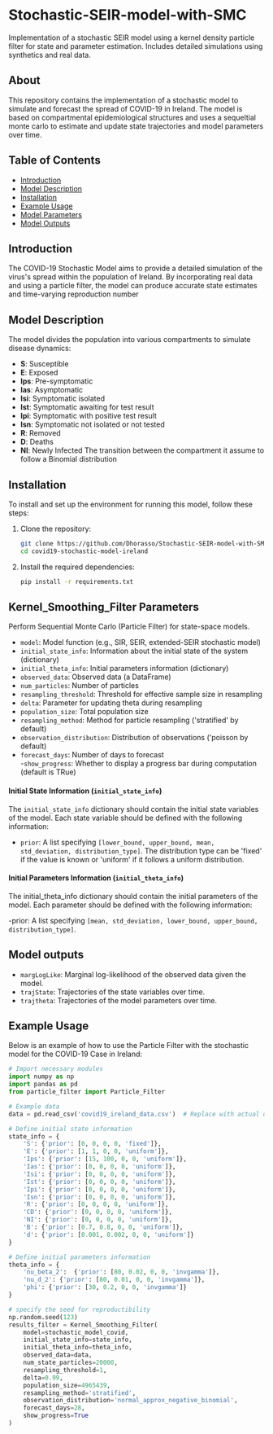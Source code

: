 # Stochastic-SEIR-model-with-SMC
Implementation of a stochastic SEIR model using a kernel density particle filter for state and parameter estimation. Includes detailed simulations using synthetics and real data.

## About
This repository contains the implementation of a stochastic model to simulate and forecast the spread of COVID-19 in Ireland. The model is based on compartmental epidemiological structures and uses a sequeltial monte carlo to estimate and update state trajectories and model parameters over time.

## Table of Contents
- [Introduction](#introduction)
- [Model Description](#model-description)
- [Installation](#installation)
- [Example Usage](#example-usage)
- [Model Parameters](#model-parameters)
- [Model Outputs](#model-outputs)

## Introduction
The COVID-19 Stochastic Model aims to provide a detailed simulation of the virus's spread within the population of Ireland. By incorporating real data and using a particle filter, the model can produce accurate state estimates and time-varying reproduction number

## Model Description
The model divides the population into various compartments to simulate disease dynamics:
- **S**: Susceptible
- **E**: Exposed
- **Ips**: Pre-symptomatic
- **Ias**: Asymptomatic
- **Isi**: Symptomatic isolated
- **Ist**: Symptomatic awaiting for test result
- **Ipi**: Symptomatic with positive test result
- **Isn**: Symptomatic not isolated or not tested
- **R**: Removed
- **D**: Deaths
- **NI**: Newly Infected
The transition between the compartment it assume to follow a Binomial distribution

## Installation
To install and set up the environment for running this model, follow these steps:

1. Clone the repository:
    ```bash
    git clone https://github.com/Dhorasso/Stochastic-SEIR-model-with-SMC.git
    cd covid19-stochastic-model-ireland
    ```
2. Install the required dependencies:
    ```bash
    pip install -r requirements.txt
    ```


##  Kernel_Smoothing_Filter Parameters

Perform Sequential Monte Carlo (Particle Filter) for state-space models.

- `model`: Model function (e.g., SIR, SEIR, extended-SEIR stochastic model)
- `initial_state_info`: Information about the initial state of the system  (dictionary)
- `initial_theta_info`: Initial parameters information  (dictionary)
- `observed_data`: Observed data (a DataFrame)
- `num_particles`: Number of particles 
- `resampling_threshold`: Threshold for effective sample size in resampling  
- `delta`: Parameter for updating theta during resampling  
- `population_size`: Total population size  
- `resampling_method`: Method for particle resampling ('stratified' by default)  
- `observation_distribution`: Distribution of observations ('poisson by default) 
- `forecast_days`: Number of days to forecast  
 -`show_progress`: Whether to display a progress bar during computation  (default is TRue)

#### Initial State Information (`initial_state_info`)

The `initial_state_info` dictionary should contain the initial state variables of the model. Each state variable should be defined with the following information:
- `prior`: A list specifying `[lower_bound, upper_bound, mean, std_deviation, distribution_type]`. The distribution type can be 'fixed' if the value is known or 'uniform' if it follows a uniform distribution.
#### Initial Parameters Information (`initial_theta_info`)

 The initial_theta_info dictionary should contain the initial parameters of the model. Each parameter should be defined with the following information:

-prior: A list specifying `[mean, std_deviation, lower_bound, upper_bound, distribution_type]`.

##  Model outputs 
- `margLogLike`: Marginal log-likelihood of the observed data given the model.
- `trajState`: Trajectories of the state variables over time.
- `trajtheta`: Trajectories of the model parameters over time.

## Example Usage
Below is an example of how to use the Particle Filter with the stochastic model for the COVID-19 Case in Ireland:

```python
# Import necessary modules
import numpy as np
import pandas as pd
from particle_filter import Particle_Filter

# Example data
data = pd.read_csv('covid19_ireland_data.csv')  # Replace with actual data file

# Define initial state information
state_info = {
    'S': {'prior': [0, 0, 0, 0, 'fixed']},
    'E': {'prior': [1, 1, 0, 0, 'uniform']},
    'Ips': {'prior': [15, 100, 0, 0, 'uniform']},
    'Ias': {'prior': [0, 0, 0, 0, 'uniform']},
    'Isi': {'prior': [0, 0, 0, 0, 'uniform']},
    'Ist': {'prior': [0, 0, 0, 0, 'uniform']},
    'Ipi': {'prior': [0, 0, 0, 0, 'uniform']},
    'Isn': {'prior': [0, 0, 0, 0, 'uniform']},
    'R': {'prior': [0, 0, 0, 0, 'uniform']},
    'CD': {'prior': [0, 0, 0, 0, 'uniform']},
    'NI': {'prior': [0, 0, 0, 0, 'uniform']},
    'B': {'prior': [0.7, 0.8, 0, 0, 'uniform']},
    'd': {'prior': [0.001, 0.002, 0, 0, 'uniform']}
}

# Define initial parameters information
theta_info = {
    'nu_beta_2':  {'prior': [80, 0.02, 0, 0, 'invgamma']},
    'nu_d_2': {'prior': [80, 0.01, 0, 0, 'invgamma']},
    'phi': {'prior': [30, 0.2, 0, 0, 'invgamma']}
}

# specify the seed for reproductibility
np.random.seed(123)
results_filter = Kernel_Smoothing_Filter(
    model=stochastic_model_covid, 
    initial_state_info=state_info, 
    initial_theta_info=theta_info,  
    observed_data=data, 
    num_state_particles=20000, 
    resampling_threshold=1, 
    delta=0.99, 
    population_size=4965439, 
    resampling_method='stratified', 
    observation_distribution='normal_approx_negative_binomial',
    forecast_days=28, 
    show_progress=True
)
```
